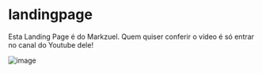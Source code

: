 # landingpage
Esta Landing Page é do Markzuel. Quem quiser conferir o vídeo é só entrar no canal do Youtube dele! 

![image](https://github.com/juliacoutoo/landingpage/assets/123217214/ba85c18c-2887-4d14-8949-5126b324eeca)
